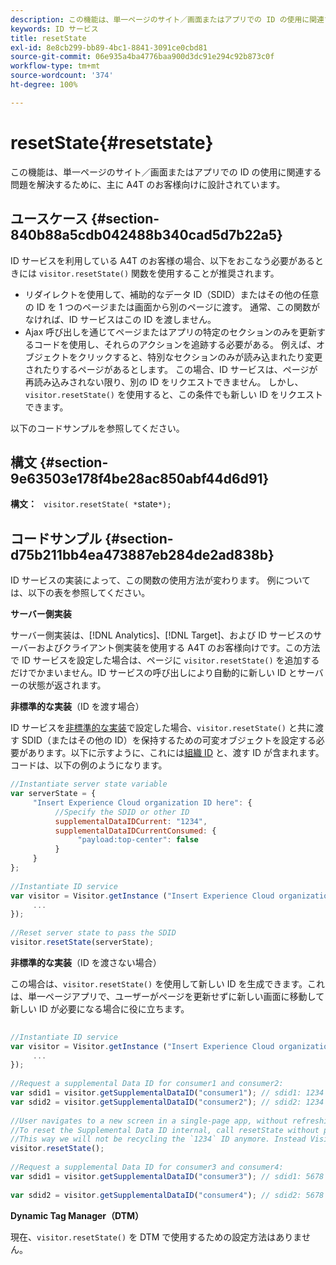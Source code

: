 ```yaml
---
description: この機能は、単一ページのサイト／画面またはアプリでの ID の使用に関連する問題を解決するために、主に A4T のお客様向けに設計されています。
keywords: ID サービス
title: resetState
exl-id: 8e8cb299-bb89-4bc1-8841-3091ce0cbd81
source-git-commit: 06e935a4ba4776baa900d3dc91e294c92b873c0f
workflow-type: tm+mt
source-wordcount: '374'
ht-degree: 100%

---
```


# resetState{#resetstate}

この機能は、単一ページのサイト／画面またはアプリでの ID の使用に関連する問題を解決するために、主に A4T のお客様向けに設計されています。

## ユースケース {#section-840b88a5cdb042488b340cad5d7b22a5}

ID サービスを利用している A4T のお客様の場合、以下をおこなう必要があるときには `visitor.resetState()` 関数を使用することが推奨されます。

* リダイレクトを使用して、補助的なデータ ID（SDID）またはその他の任意の ID を 1 つのページまたは画面から別のページに渡す。 通常、この関数がなければ、ID サービスはこの ID を渡しません。
* Ajax 呼び出しを通じてページまたはアプリの特定のセクションのみを更新するコードを使用し、それらのアクションを追跡する必要がある。 例えば、オブジェクトをクリックすると、特別なセクションのみが読み込まれたり変更されたりするページがあるとします。 この場合、ID サービスは、ページが再読み込みされない限り、別の ID をリクエストできません。 しかし、`visitor.resetState()` を使用すると、この条件でも新しい ID をリクエストできます。

以下のコードサンプルを参照してください。

## 構文 {#section-9e63503e178f4be28ac850abf44d6d91}

**構文：** ` visitor.resetState( *`state`*);`

## コードサンプル {#section-d75b211bb4ea473887eb284de2ad838b}

ID サービスの実装によって、この関数の使用方法が変わります。 例については、以下の表を参照してください。

**サーバー側実装**

サーバー側実装は、[!DNL Analytics]、[!DNL Target]、および ID サービスのサーバーおよびクライアント側実装を使用する A4T のお客様向けです。この方法で ID サービスを設定した場合は、ページに `visitor.resetState()` を追加するだけでかまいません。ID サービスの呼び出しにより自動的に新しい ID とサーバーの状態が返されます。

**非標準的な実装**（ID を渡す場合）

ID サービスを[非標準的な実装](../../implementation-guides/implementation-guides.md#section-2c4f2db1f9704315a7cccab6d2e07113)で設定した場合、`visitor.resetState()` と共に渡す SDID（またはその他の ID）を保持するための可変オブジェクトを設定する必要があります。以下に示すように、これには[組織 ID](../../reference/requirements.md#section-a02f537129a64ffbb690d5738d360c26) と、渡す ID が含まれます。コードは、以下の例のようになります。

```js
//Instantiate server state variable 
var serverState = { 
     "Insert Experience Cloud organization ID here": { 
          //Specify the SDID or other ID 
          supplementalDataIDCurrent: "1234", 
          supplementalDataIDCurrentConsumed: { 
               "payload:top-center": false 
          } 
     } 
}; 
 
//Instantiate ID service 
var visitor = Visitor.getInstance ("Insert Experience Cloud organization ID here", { 
     ... 
}); 
 
//Reset server state to pass the SDID 
visitor.resetState(serverState);
```

**非標準的な実装**（ID を渡さない場合）

この場合は、`visitor.resetState()` を使用して新しい ID を生成できます。これは、単一ページアプリで、ユーザーがページを更新せずに新しい画面に移動して新しい ID が必要になる場合に役に立ちます。

```js
 
//Instantiate ID service 
var visitor = Visitor.getInstance ("Insert Experience Cloud organization ID here", { 
     ... 
}); 
 
//Request a supplemental Data ID for consumer1 and consumer2: 
var sdid1 = visitor.getSupplementalDataID("consumer1"); // sdid1: 1234 
var sdid2 = visitor.getSupplementalDataID("consumer2"); // sdid2: 1234 
 
//User navigates to a new screen in a single-page app, without refreshing the page. 
//To reset the Supplemental Data ID internal, call resetState without passing any parameters. 
//This way we will not be recycling the `1234` ID anymore. Instead Visitor will generate a new supplemental Data ID going forward. 
visitor.resetState(); 
 
//Request a supplemental Data ID for consumer3 and consumer4: 
var sdid1 = visitor.getSupplementalDataID("consumer3"); // sdid1: 5678 
 
var sdid2 = visitor.getSupplementalDataID("consumer4"); // sdid2: 5678
```

**Dynamic Tag Manager（DTM）**

現在、`visitor.resetState()` を DTM で使用するための設定方法はありません。
